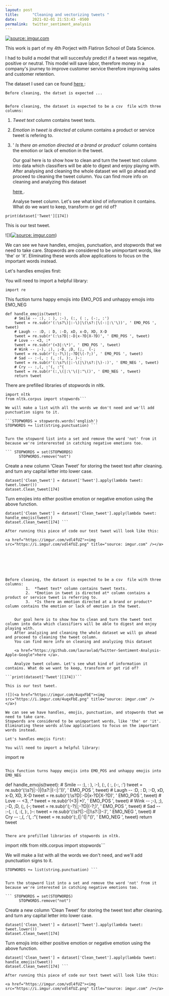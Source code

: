 ```yaml
---
layout: post
title:      "Cleaning and vectorizing tweets "
date:       2021-02-01 21:53:43 -0500
permalink:  twitter_sentiment_analysis
---
```



<a href="https://imgur.com/0FZrIy7"><img src="https://i.imgur.com/0FZrIy7.png" title="source: imgur.com" /></a>

This work is part of my 4th Porject with Flatiron School of Data Science.

I had to build a model that will succesfuly predict if a tweet was negative, positive or neutral.
This model will save labor, therefore money in a company's journey to improve customer service therefore improving sales and customer retention.

  The dataset I used can ce found 
	<a href="https://data.world/crowdflower/brands-and-product-emotions">here </a>:
	
	Before cleaning, the datset is expected ...
	

	Before cleaning, the dataset is expected to be a csv  file with three columns:
1.  *Tweet text*  column contains  tweet texts.
2.  *Emotion in tweet is directed at* column contains a product or service tweet is refering to.
3. ' *Is there an emotion directed at a brand or product*' column contains the emotion or lack of emotion in the tweet.

  
	Our goal here is to show how to clean and turn the tweet text column into data which classifiers will be able to digest and enjoy playing with. 
	After analysing and cleaning the whole dataset we will go ahead and proceed to cleaning the tweet column.
	You can find more info on cleaning and analyzing this dataset  
	
	<a href="https://github.com/lauravlad/Twitter-Sentiment-Analysis-Apple-Google">here </a>.
	
	Analyse tweet column. Let's see what kind of information it contains. What do we want to keep, transform  or get rid of? 
	
```print(dataset['Tweet'][174])```

This is our test tweet. 

![](<a href="https://imgur.com/4uqxFbE"><img src="https://i.imgur.com/4uqxFbE.png" title="source: imgur.com" /></a>)

We can see we have handles, emojies, punctuation,  and stopwords that we need to take care.
Stopwords are considered to be unimportant words, like 'the' or 'it'. Eliminating these words allow applications to focus on the important words instead.

Let's handles emojies first:

You will need to import a helpful library:

```
import re
```

This fuction turns happy emojis into EMO_POS and unhappy emojis into EMO_NEG

```
def handle_emojis(tweet):
    # Smile -- :), : ), :-), (:, ( :, (-:, :')
    tweet = re.sub(r'(:\s?\)|:-\)|\(\s?:|\(-:|:\'\))', ' EMO_POS ', tweet)
    # Laugh -- :D, : D, :-D, xD, x-D, XD, X-D
    tweet = re.sub(r'(:\s?D|:-D|x-?D|X-?D)', ' EMO_POS ', tweet)
    # Love -- <3, :*
    tweet = re.sub(r'(<3|:\*)', ' EMO_POS ', tweet)
    # Wink -- ;-), ;), ;-D, ;D, (;,  (-;
    tweet = re.sub(r'(;-?\)|;-?D|\(-?;)', ' EMO_POS ', tweet)
    # Sad -- :-(, : (, :(, ):, )-:
    tweet = re.sub(r'(:\s?\(|:-\(|\)\s?:|\)-:)', ' EMO_NEG ', tweet)
    # Cry -- :,(, :'(, :"(
    tweet = re.sub(r'(:,\(|:\'\(|:"\()', ' EMO_NEG ', tweet)
    return tweet
```

There are prefilled libraries of stopwords in nltk.

``` 
import nltk
from nltk.corpus import stopwords```

We will make a list with all the words we don't need and we'll add punctuation signs to it.

```STOPWORDS = stopwords.words('english')
STOPWORDS += list(string.punctuation) ```


Turn the stopword list into a set and remove the word 'not' from it because we're intererested in catching negative emotions too.

``` STOPWORDS = set(STOPWORDS)
      STOPWORDS.remove("not")
```

Create a new column 'Clean Tweet' for storing the tweet text after cleaning. and turn any capital letter into lower case.

```
dataset['Clean_tweet'] = dataset['Tweet'].apply(lambda tweet: tweet.lower())
dataset.Clean_tweet[174]
```

Turn emojies into either positive emotion or negative emotion using the above function. 

``` 
dataset['Clean_tweet'] = dataset['Clean_tweet'].apply(lambda tweet: handle_emojis(tweet))
dataset.Clean_tweet[174] ```

After running this piece of code our test tweet will look like this:

<a href="https://imgur.com/vdl4fUZ"><img src="https://i.imgur.com/vdl4fUZ.png" title="source: imgur.com" /></a>







Before cleaning, the dataset is expected to be a csv  file with three columns:
         1.  *Tweet text* column contains tweet texts.
         2.  *Emotion in tweet is directed at* column contains a product or service tweet is referring to.
         3.  *Is there an emotion directed at a brand or product* column contains the emotion or lack of emotion in the tweet.

  
	Our goal here is to show how to clean and turn the tweet text column into data which classifiers will be able to digest and enjoy playing with. 
	After analyzing and cleaning the whole dataset we will go ahead and proceed to cleaning the tweet column.
	You can find more info on cleaning and analyzing this dataset  
	
	<a href="https://github.com/lauravlad/Twitter-Sentiment-Analysis-Apple-Google">here </a>.
	
	Analyze tweet column. Let's see what kind of information it contains. What do we want to keep, transform or get rid of? 
	
```print(dataset['Tweet'][174])```

This is our test tweet. 

![](<a href="https://imgur.com/4uqxFbE"><img src="https://i.imgur.com/4uqxFbE.png" title="source: imgur.com" /></a>)

We can see we have handles, emojis, punctuation, and stopwords that we need to take care.
Stopwords are considered to be unimportant words, like 'the' or 'it'. Eliminating these words allow applications to focus on the important words instead.

Let's handles emojis first:

You will need to import a helpful library:

```
import re
```

This function turns happy emojis into EMO_POS and unhappy emojis into EMO_NEG

```
def handle_emojis(tweet):
    # Smile -- :), : ), :-), (:, ( :, (-:, :')
    tweet = re.sub(r'(:\s?\)|:-\)|\(\s?:|\(-:|:\'\))', ' EMO_POS ', tweet)
    # Laugh -- :D, : D, :-D, xD, x-D, XD, X-D
    tweet = re.sub(r'(:\s?D|:-D|x-?D|X-?D)', ' EMO_POS ', tweet)
    # Love -- <3, :*
    tweet = re.sub(r'(<3|:\*)', ' EMO_POS ', tweet)
    # Wink -- ;-), ;), ;-D, ;D, (;,  (-;
    tweet = re.sub(r'(;-?\)|;-?D|\(-?;)', ' EMO_POS ', tweet)
    # Sad -- :-(, : (, :(, ):, )-:
    tweet = re.sub(r'(:\s?\(|:-\(|\)\s?:|\)-:)', ' EMO_NEG ', tweet)
    # Cry -- :,(, :'(, :"(
    tweet = re.sub(r'(:,\(|:\'\(|:"\()', ' EMO_NEG ', tweet)
    return tweet
```

There are prefilled libraries of stopwords in nltk.

``` 
import nltk
from nltk.corpus import stopwords```

We will make a list with all the words we don't need, and we'll add punctuation signs to it.

```STOPWORDS = stopwords.words('english')
STOPWORDS += list(string.punctuation) ```


Turn the stopword list into a set and remove the word 'not' from it because we're interested in catching negative emotions too.

``` STOPWORDS = set(STOPWORDS)
      STOPWORDS.remove("not")
```

Create a new column 'Clean Tweet' for storing the tweet text after cleaning. and turn any capital letter into lower case.

```
dataset['Clean_tweet'] = dataset['Tweet'].apply(lambda tweet: tweet.lower())
dataset.Clean_tweet[174]
```

Turn emojis into either positive emotion or negative emotion using the above function. 

``` 
dataset['Clean_tweet'] = dataset['Clean_tweet'].apply(lambda tweet: handle_emojis(tweet))
dataset.Clean_tweet[174] ```

After running this piece of code our test tweet will look like this:

<a href="https://imgur.com/vdl4fUZ"><img src="https://i.imgur.com/vdl4fUZ.png" title="source: imgur.com" /></a>

 


	












	 


